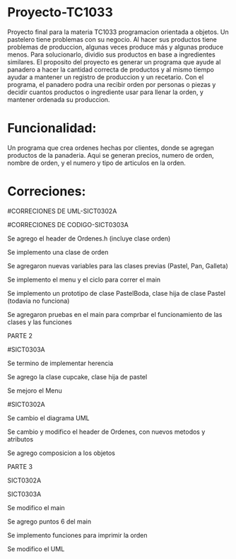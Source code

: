 # Proyecto-TC1033
Proyecto final para la materia TC1033 programacion orientada a objetos.
Un pastelero tiene problemas con su negocio. Al hacer sus productos tiene problemas de produccion, algunas veces produce más y algunas produce menos.
Para solucionarlo, dividio sus productos en base a ingredientes similares. El proposito del proyecto es generar un programa que ayude al panadero a hacer la cantidad correcta de productos y al mismo tiempo ayudar a mantener un registro de produccion y un recetario.
Con el programa, el panadero podra una recibir orden por personas o piezas y decidir cuantos productos o ingrediente usar para llenar la orden, y mantener ordenada su produccion.

# Funcionalidad:
Un programa que crea ordenes hechas por clientes, donde se agregan productos de la panaderia. Aqui se generan precios, numero de orden, nombre de orden, y el numero y tipo de articulos en la orden.

# Correciones:

#CORRECIONES DE UML-SICT0302A

#CORRECIONES DE CODIGO-SICT0303A

Se agrego el header de Ordenes.h (incluye clase orden)

Se implemento una clase de orden

Se agregaron nuevas variables para las clases previas (Pastel, Pan, Galleta)

Se implemento el menu y el ciclo para correr el main

Se implemento un prototipo de clase PastelBoda, clase hija de clase Pastel (todavia no funciona)

Se agregaron pruebas en el main para comprbar el funcionamiento de las clases y las funciones

PARTE 2

#SICT0303A

Se termino de implementar herencia

Se agrego la clase cupcake, clase hija de pastel

Se mejoro el Menu

#SICT0302A

Se cambio el diagrama UML

Se cambio y modifico el header de Ordenes, con nuevos metodos y atributos

Se agrego composicion a los objetos

PARTE 3

SICT0302A

SICT0303A

Se modifico el main

Se agrego puntos 6 del main

Se implemento funciones para imprimir la orden

Se modifico el UML
